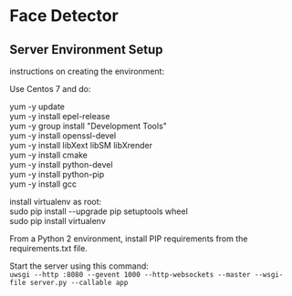 # Face Detector
## Server Environment Setup
instructions on creating the environment:

Use Centos 7 and do:

yum -y update  
yum -y install epel-release  
yum -y group install "Development Tools"  
yum -y install openssl-devel  
yum -y install libXext libSM libXrender  
yum -y install cmake  
yum -y install python-devel  
yum -y install python-pip  
yum -y install gcc  

install virtualenv as root:  
sudo pip install --upgrade pip setuptools wheel  
sudo pip install virtualenv

From a Python 2 environment, install PIP requirements from the requirements.txt file.

Start the server using this command:  
`uwsgi --http :8080 --gevent 1000 --http-websockets --master --wsgi-file server.py --callable app`
